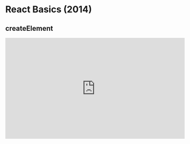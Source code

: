 <Head>
  <title>Learn React | React Basics (2014) > createElement</title>
</Head>

# React Basics (2014)

## createElement

<iframe width="560" height="315" src="https://www.youtube.com/embed/zFCd7klQ-hw" frameborder="0" allow="autoplay; encrypted-media" allowfullscreen></iframe>
